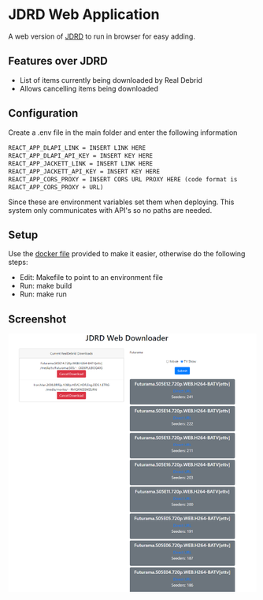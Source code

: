 # JDRD Web Application
A web version of [JDRD](https://github.com/Pocable/JDRD) to run in browser for easy adding.

## Features over JDRD
* List of items currently being downloaded by Real Debrid
* Allows cancelling items being downloaded

## Configuration
Create a .env file in the main folder and enter the following information
```
REACT_APP_DLAPI_LINK = INSERT LINK HERE
REACT_APP_DLAPI_API_KEY = INSERT KEY HERE
REACT_APP_JACKETT_LINK = INSERT LINK HERE
REACT_APP_JACKETT_API_KEY = INSERT KEY HERE
REACT_APP_CORS_PROXY = INSERT CORS URL PROXY HERE (code format is REACT_APP_CORS_PROXY + URL)
```
Since these are environment variables set them when deploying. This system only communicates with API's so no paths are needed.

## Setup
Use the [docker file](https://hub.docker.com/repository/docker/pocable/jdrd-web-application) provided to make it easier, otherwise do the following steps:
* Edit: Makefile to point to an environment file
* Run: make build
* Run: make run

## Screenshot
![Main UI](UIIMG.PNG?raw=true)